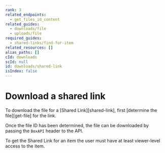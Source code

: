 ```yaml
---
rank: 3
related_endpoints:
  - get_files_id_content
related_guides:
  - downloads/file
  - uploads/file
required_guides:
  - shared-links/find-for-item
related_resources: []
alias_paths: []
cId: downloads
scId: null
id: downloads/shared-link
isIndex: false
---
```


# Download a shared link

To download the file for a [Shared Link][shared-link], first [determine the
file][get-file] for the link.

Once the file ID has been determined, the file can be downloaded by passing the
`BoxAPI` header to the API.

<Samples id='get_files_id_content' variant='for_shared_file' >

</Samples>

<Message warning>

To get the Shared Link for an item the user must have at least viewer-level
access to the item.

</Message>
